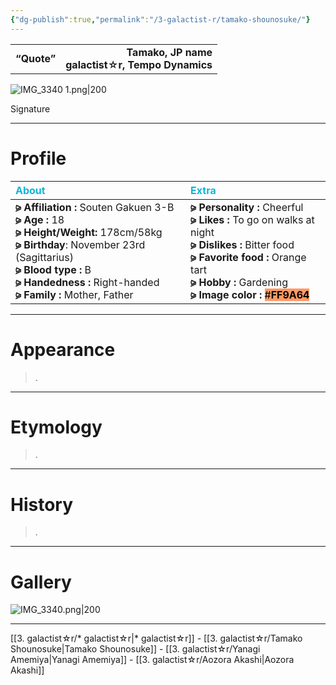 ```yaml
---
{"dg-publish":true,"permalink":"/3-galactist-r/tamako-shounosuke/"}
---
```


|  |  |
|:--- | ---:|
| **“Quote”**    | **Tamako,  JP name** <br> **galactist☆r, Tempo Dynamics**    |

![IMG_3340 1.png|200](/img/user/%E2%80%94%E2%80%94%E2%80%94%E2%80%94%E2%80%94%E2%80%94%E2%80%94%E2%80%94%E2%80%94/IMG_3340%201.png)

Signature

***

# Profile

| <span style="color: #10B5D6;">About</span> | <span style="color: #10B5D6;">Extra</span>|
|:----- |:----- |
|**⪩ Affiliation :** Souten Gakuen 3-B <br> **⪩ Age :** 18 <br> **⪩ Height/Weight:** 178cm/58kg <br> **⪩ Birthday**: November 23rd (Sagittarius) <br> **⪩ Blood type :** B <br> **⪩ Handedness :** Right-handed <br> **⪩ Family :** Mother, Father       |**⪩ Personality :** Cheerful <br> **⪩ Likes :** To go on walks at night <br> **⪩ Dislikes :** Bitter food <br> **⪩ Favorite food :** Orange tart <br> **⪩ Hobby :** Gardening <br> **⪩ Image color :** <mark style="background: #FF9A64 ;">#**FF9A64**</mark>

***
# Appearance

> .

****

# Etymology

> .

****

# History

> .

****

# Gallery

![IMG_3340.png|200](/img/user/%E2%80%94%E2%80%94%E2%80%94%E2%80%94%E2%80%94%E2%80%94%E2%80%94%E2%80%94%E2%80%94/IMG_3340.png)

***

[[3. galactist☆r/* galactist☆r\|* galactist☆r]] - [[3. galactist☆r/Tamako Shounosuke\|Tamako Shounosuke]] - [[3. galactist☆r/Yanagi Amemiya\|Yanagi Amemiya]] - [[3. galactist☆r/Aozora Akashi\|Aozora Akashi]]